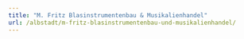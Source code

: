 ```yaml
---
title: "M. Fritz Blasinstrumentenbau & Musikalienhandel"
url: /albstadt/m-fritz-blasinstrumentenbau-und-musikalienhandel/
---
```

